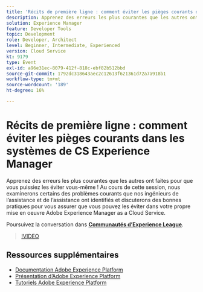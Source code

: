 ```yaml
---
title: 'Récits de première ligne : comment éviter les pièges courants dans les systèmes de CS Experience Manager'
description: Apprenez des erreurs les plus courantes que les autres ont faites pour que vous puissiez les éviter vous-même ! Au cours de cette session, nous examinerons certains des problèmes courants que nos ingénieurs de l’assistance et de l’assistance ont identifiés et discuterons des bonnes pratiques pour vous assurer que vous pouvez les éviter dans votre propre mise en oeuvre Adobe Experience Manager as a Cloud Service.
solution: Experience Manager
feature: Developer Tools
topic: Development
role: Developer, Architect
level: Beginner, Intermediate, Experienced
version: Cloud Service
kt: 9179
type: Event
exl-id: a96e31ec-8079-412f-818c-ebf82b512bbd
source-git-commit: 1792dc318643aec2c12613f621361d72a7a918b1
workflow-type: tm+mt
source-wordcount: '189'
ht-degree: 16%

---
```


# Récits de première ligne : comment éviter les pièges courants dans les systèmes de CS Experience Manager

Apprenez des erreurs les plus courantes que les autres ont faites pour que vous puissiez les éviter vous-même ! Au cours de cette session, nous examinerons certains des problèmes courants que nos ingénieurs de l’assistance et de l’assistance ont identifiés et discuterons des bonnes pratiques pour vous assurer que vous pouvez les éviter dans votre propre mise en oeuvre Adobe Experience Manager as a Cloud Service.

Poursuivez la conversation dans **[Communautés d’Experience League](https://adobe.ly/3kLQK3j)**.

>[!VIDEO](https://video.tv.adobe.com/v/337852/?quality=12&learn=on&hidetitle=true)

## Ressources supplémentaires

- [Documentation Adobe Experience Platform](https://experienceleague.adobe.com/docs/experience-platform.html?lang=fr)
- [Présentation d’Adobe Experience Platform](https://experienceleague.adobe.com/docs/experience-platform/landing/home.html?lang=fr)
- [Tutoriels Adobe Experience Platform](https://experienceleague.adobe.com/docs/platform-learn/tutorials/overview.html?lang=fr)
